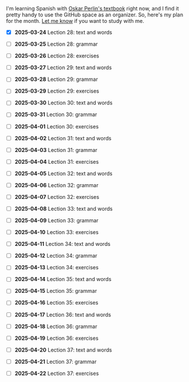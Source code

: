 I'm learning Spanish with [Oskar Perlin's textbook][1] right now, and I find it pretty handy to use the GitHub space as an organizer. So, here's my plan for the month. [Let me know][2] if you want to study with me.

- [x] **2025-03-24** Lection 28: text and words
- [ ] **2025-03-25** Lection 28: grammar
- [ ] **2025-03-26** Lection 28: exercises
- [ ] **2025-03-27** Lection 29: text and words
- [ ] **2025-03-28** Lection 29: grammar
- [ ] **2025-03-29** Lection 29: exercises
- [ ] **2025-03-30** Lection 30: text and words
- [ ] **2025-03-31** Lection 30: grammar
- [ ] **2025-04-01** Lection 30: exercises
- [ ] **2025-04-02** Lection 31: text and words
- [ ] **2025-04-03** Lection 31: grammar
- [ ] **2025-04-04** Lection 31: exercises
- [ ] **2025-04-05** Lection 32: text and words
- [ ] **2025-04-06** Lection 32: grammar
- [ ] **2025-04-07** Lection 32: exercises
- [ ] **2025-04-08** Lection 33: text and words
- [ ] **2025-04-09** Lection 33: grammar
- [ ] **2025-04-10** Lection 33: exercises
- [ ] **2025-04-11** Lection 34: text and words
- [ ] **2025-04-12** Lection 34: grammar
- [ ] **2025-04-13** Lection 34: exercises
- [ ] **2025-04-14** Lection 35: text and words
- [ ] **2025-04-15** Lection 35: grammar
- [ ] **2025-04-16** Lection 35: exercises
- [ ] **2025-04-17** Lection 36: text and words
- [ ] **2025-04-18** Lection 36: grammar
- [ ] **2025-04-19** Lection 36: exercises
- [ ] **2025-04-20** Lection 37: text and words
- [ ] **2025-04-21** Lection 37: grammar
- [ ] **2025-04-22** Lection 37: exercises


  [1]: https://github.com/vitalizzare/oskar_perlin_spanish.git
  [2]: https://t.me/vitalizzare
<!--
**vitalizzare/vitalizzare** is a ✨ _special_ ✨ repository because its `README.md` (this file) appears on your GitHub profile.

Here are some ideas to get you started:

- 🔭 I’m currently working on ...
- 🌱 I’m currently learning ...
- 👯 I’m looking to collaborate on ...
- 🤔 I’m looking for help with ...
- 💬 Ask me about ...
- 📫 How to reach me: ...
- 😄 Pronouns: ...
- ⚡ Fun fact: ...
-->
